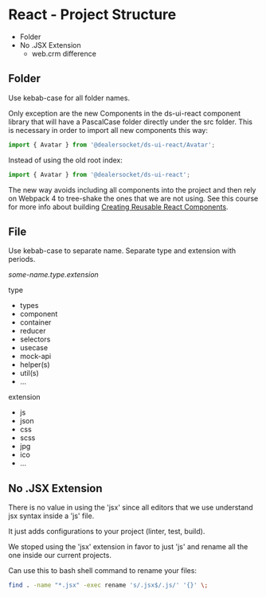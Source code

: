 # React - Project Structure


* Folder
*  No .JSX Extension
     * web.crm difference


## Folder
Use kebab-case for all folder names.

Only exception are the new Components in the ds-ui-react component library that will have a PascalCase folder directly under the src folder.
This is necessary in order to import all new components this way:

```javascript
import { Avatar } from '@dealersocket/ds-ui-react/Avatar';
```
Instead of using the old root index:

```javascript
import { Avatar } from '@dealersocket/ds-ui-react';
```

The new way avoids including all components into the project and then rely on Webpack 4 to tree-shake the ones that we are not using.
See this course for more info about building [Creating Reusable React Components](https://app.pluralsight.com/library/courses/react-creating-reusable-components).


## File

Use kebab-case to separate name. Separate type and extension with periods.

*some-name.type.extension*

type
* types
* component
* container
* reducer
* selectors
* usecase
* mock-api
* helper(s)
* util(s)
* ...

extension

* js
* json
* css
* scss
* jpg
* ico
* ...


## No .JSX Extension
There is no value in using the 'jsx' since all editors that we use understand jsx syntax inside a 'js' file.

It just adds configurations to your project (linter, test, build).



We stoped using the 'jsx' extension in favor to just 'js' and rename all the one inside our current projects.

Can use this to bash shell command to rename your files:

```bash
find . -name "*.jsx" -exec rename 's/.jsx$/.js/' '{}' \;
```
